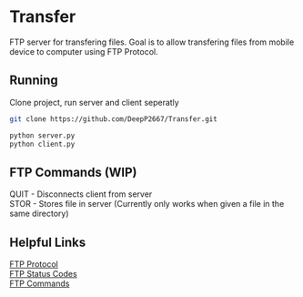 # Transfer

FTP server for transfering files. Goal is to allow transfering files from mobile device to computer using FTP Protocol.

## Running

Clone project, run server and client seperatly

```bash
git clone https://github.com/DeepP2667/Transfer.git
```

```python
python server.py
python client.py
```

## FTP Commands (WIP)

QUIT - Disconnects client from server  
STOR - Stores file in server (Currently only works when given a file in the same directory)

## Helpful Links

[FTP Protocol](https://datatracker.ietf.org/doc/html/rfc959)  
[FTP Status Codes](https://en.wikipedia.org/wiki/List_of_FTP_server_return_codes)  
[FTP Commands](https://en.wikipedia.org/wiki/List_of_FTP_commands)

